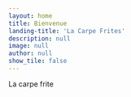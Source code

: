 ```yaml
---
layout: home
title: Bienvenue
landing-title: 'La Carpe Frites'
description: null
image: null
author: null
show_tile: false
---
```


La carpe frite 